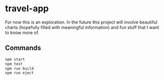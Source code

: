 # travel-app

For now this is an exploration. In the future this project will involve beautiful charts (hopefully filled with meaningful information) and fun stuff that I want to know more of.

## Commands

```bash
npm start
npm test
npm run build
npm run eject
```
